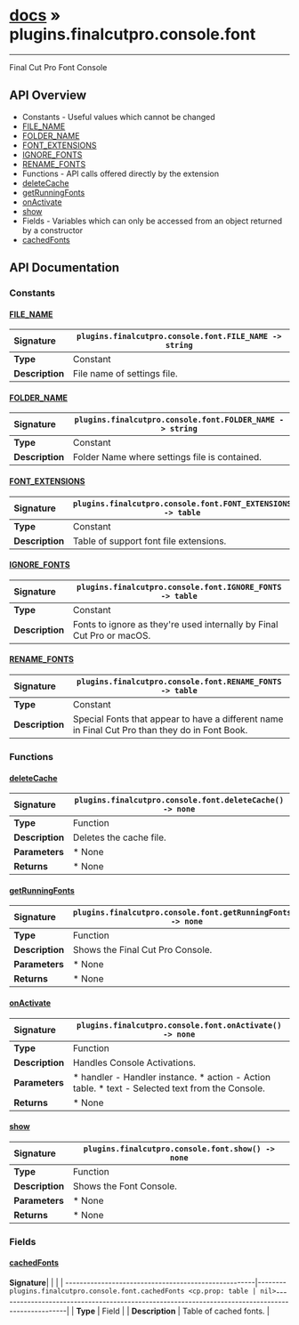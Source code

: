 # [docs](index.md) » plugins.finalcutpro.console.font
---

Final Cut Pro Font Console

## API Overview
* Constants - Useful values which cannot be changed
 * [FILE_NAME](#file_name)
 * [FOLDER_NAME](#folder_name)
 * [FONT_EXTENSIONS](#font_extensions)
 * [IGNORE_FONTS](#ignore_fonts)
 * [RENAME_FONTS](#rename_fonts)
* Functions - API calls offered directly by the extension
 * [deleteCache](#deletecache)
 * [getRunningFonts](#getrunningfonts)
 * [onActivate](#onactivate)
 * [show](#show)
* Fields - Variables which can only be accessed from an object returned by a constructor
 * [cachedFonts](#cachedfonts)

## API Documentation

### Constants

#### [FILE_NAME](#file_name)
| <span style="float: left;">**Signature**</span> | <span style="float: left;">`plugins.finalcutpro.console.font.FILE_NAME -> string` </span>                                                          |
| -----------------------------------------------------|---------------------------------------------------------------------------------------------------------|
| **Type**                                             | Constant                                                                                         |
| **Description**                                      | File name of settings file.                                                                                         |

#### [FOLDER_NAME](#folder_name)
| <span style="float: left;">**Signature**</span> | <span style="float: left;">`plugins.finalcutpro.console.font.FOLDER_NAME -> string` </span>                                                          |
| -----------------------------------------------------|---------------------------------------------------------------------------------------------------------|
| **Type**                                             | Constant                                                                                         |
| **Description**                                      | Folder Name where settings file is contained.                                                                                         |

#### [FONT_EXTENSIONS](#font_extensions)
| <span style="float: left;">**Signature**</span> | <span style="float: left;">`plugins.finalcutpro.console.font.FONT_EXTENSIONS -> table` </span>                                                          |
| -----------------------------------------------------|---------------------------------------------------------------------------------------------------------|
| **Type**                                             | Constant                                                                                         |
| **Description**                                      | Table of support font file extensions.                                                                                         |

#### [IGNORE_FONTS](#ignore_fonts)
| <span style="float: left;">**Signature**</span> | <span style="float: left;">`plugins.finalcutpro.console.font.IGNORE_FONTS -> table` </span>                                                          |
| -----------------------------------------------------|---------------------------------------------------------------------------------------------------------|
| **Type**                                             | Constant                                                                                         |
| **Description**                                      | Fonts to ignore as they're used internally by Final Cut Pro or macOS.                                                                                         |

#### [RENAME_FONTS](#rename_fonts)
| <span style="float: left;">**Signature**</span> | <span style="float: left;">`plugins.finalcutpro.console.font.RENAME_FONTS -> table` </span>                                                          |
| -----------------------------------------------------|---------------------------------------------------------------------------------------------------------|
| **Type**                                             | Constant                                                                                         |
| **Description**                                      | Special Fonts that appear to have a different name in Final Cut Pro than they do in Font Book.                                                                                         |

### Functions

#### [deleteCache](#deletecache)
| <span style="float: left;">**Signature**</span> | <span style="float: left;">`plugins.finalcutpro.console.font.deleteCache() -> none` </span>                                                          |
| -----------------------------------------------------|---------------------------------------------------------------------------------------------------------|
| **Type**                                             | Function                                                                                         |
| **Description**                                      | Deletes the cache file.                                                                                         |
| **Parameters**                                       |  * None                                       |
| **Returns**                                          |  * None                                                |

#### [getRunningFonts](#getrunningfonts)
| <span style="float: left;">**Signature**</span> | <span style="float: left;">`plugins.finalcutpro.console.font.getRunningFonts() -> none` </span>                                                          |
| -----------------------------------------------------|---------------------------------------------------------------------------------------------------------|
| **Type**                                             | Function                                                                                         |
| **Description**                                      | Shows the Final Cut Pro Console.                                                                                         |
| **Parameters**                                       |  * None                                       |
| **Returns**                                          |  * None                                                |

#### [onActivate](#onactivate)
| <span style="float: left;">**Signature**</span> | <span style="float: left;">`plugins.finalcutpro.console.font.onActivate() -> none` </span>                                                          |
| -----------------------------------------------------|---------------------------------------------------------------------------------------------------------|
| **Type**                                             | Function                                                                                         |
| **Description**                                      | Handles Console Activations.                                                                                         |
| **Parameters**                                       |  * handler - Handler instance. * action - Action table. * text - Selected text from the Console.                                       |
| **Returns**                                          |  * None                                                |

#### [show](#show)
| <span style="float: left;">**Signature**</span> | <span style="float: left;">`plugins.finalcutpro.console.font.show() -> none` </span>                                                          |
| -----------------------------------------------------|---------------------------------------------------------------------------------------------------------|
| **Type**                                             | Function                                                                                         |
| **Description**                                      | Shows the Font Console.                                                                                         |
| **Parameters**                                       |  * None                                       |
| **Returns**                                          |  * None                                                |

### Fields

#### [cachedFonts](#cachedfonts)
| <span style="float: left;">**Signature**</span> | <span style="float: left;">`plugins.finalcutpro.console.font.cachedFonts <cp.prop: table | nil>` </span>                                                          |
| -----------------------------------------------------|---------------------------------------------------------------------------------------------------------|
| **Type**                                             | Field                                                                                         |
| **Description**                                      | Table of cached fonts.                                                                                         |

